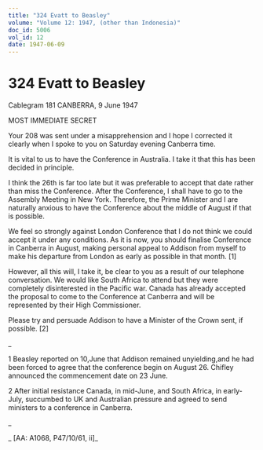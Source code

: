 ```yaml
---
title: "324 Evatt to Beasley"
volume: "Volume 12: 1947, (other than Indonesia)"
doc_id: 5006
vol_id: 12
date: 1947-06-09
---
```


# 324 Evatt to Beasley

Cablegram 181 CANBERRA, 9 June 1947

MOST IMMEDIATE SECRET

Your 208 was sent under a misapprehension and I hope I corrected it clearly when I spoke to you on Saturday evening Canberra time.

It is vital to us to have the Conference in Australia. I take it that this has been decided in principle.

I think the 26th is far too late but it was preferable to accept that date rather than miss the Conference. After the Conference, I shall have to go to the Assembly Meeting in New York. Therefore, the Prime Minister and I are naturally anxious to have the Conference about the middle of August if that is possible.

We feel so strongly against London Conference that I do not think we could accept it under any conditions. As it is now, you should finalise Conference in Canberra in August, making personal appeal to Addison from myself to make his departure from London as early as possible in that month. [1]

However, all this will, I take it, be clear to you as a result of our telephone conversation. We would like South Africa to attend but they were completely disinterested in the Pacific war. Canada has already accepted the proposal to come to the Conference at Canberra and will be represented by their High Commissioner.

Please try and persuade Addison to have a Minister of the Crown sent, if possible. [2]

_

1 Beasley reported on 10,June that Addison remained unyielding,and he had been forced to agree that the conference begin on August 26. Chifley announced the commencement date on 23 June.

2 After initial resistance Canada, in mid-June, and South Africa, in early-July, succumbed to UK and Australian pressure and agreed to send ministers to a conference in Canberra.

_

_ [AA: A1068, P47/10/61, ii]_
